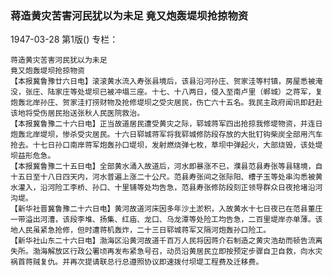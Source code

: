 ### 蒋造黄灾苦害河民犹以为未足  竟又炮轰堤坝抢掠物资

1947-03-28
第1版()
专栏：

    蒋造黄灾苦害河民犹以为未足
    竟又炮轰堤坝抢掠物资
    【本报冀鲁豫廿六日电】滚滚黄水流入寿张县境后，该县沿河孙庄、贺家洼等村镇，房屋悉被淹没，张庄、陆家庄等处堤坝已被冲塌三座。十七、十八两日，侵入至南卢里（郸城）之蒋军，复炮轰北岸孙庄、贺家洼打捞财物及抢修堤坝之受灾居民，伤亡六十五名。我民主政府闻讯即赶赴该地将受伤居民抬送张秋人民医院救治。
    【本报冀鲁豫二十六日电】正当故道居民遭受黄灾之际，郓城蒋军四出抢掠我修堤物资，并连日炮轰北岸堤坝，惨杀受灾居民。十六日郓城蒋军将我郓城修防段存放的大批钉钩柴炭全部用汽车抢去。十七日孙口南岸蒋军炮轰孙口堤坝，发射燃烧弹七枚，草坝中弹起火，大部烧毁，该处堤坝益形危急。
    【本报冀鲁豫二十五日电】全部黄水涌入故道后，河水即暴涨不已，濮县范县寿张等县辖境，自十五日至十八日四天内，河水普遍上涨二十公尺。范县寿张间之张际阳、槽子玉等处串沟悉被黄水灌入，沿河险工李桥、孙口、十里铺等处均告急，范县寿张修防段刻正领导群众日夜抢堵沿河沟堤。
    【新华社晋冀鲁豫二十六日电】黄河故道河床因多年沙土淤积，入故黄水十七日夜已在范县董庄一带溢出河漕，该段李堆、扬集、红庙、龙口、乌龙潭等处险工均告急，二百里堤岸亦单薄。该地人民虽紧急抢修，但时遭蒋机轰炸，二十三日郓城蒋军又隔河炮轰孙口险工。
    【新华社山东二十六日电】渤海区沿黄河故道千百万人民将因蒋介石制造之黄灾浩劫而顿告流离失所。渤海解放区行政公署顷再发布紧急号召，动员沿黄居民立即按预定步骤自卫自救，向水灾祸首蒋贼复仇。并再次提请联总行总遵照协议即速拨付坝堤工程费及迁移费。
